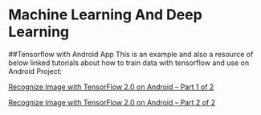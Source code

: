 # Machine Learning And Deep Learning

##Tensorflow with Android App
This is an example and also a resource of below linked tutorials about how to train data with tensorflow and use on Android Project:

[Recognize Image with TensorFlow 2.0 on Android – Part 1 of 2](https://touhidapps.com/learn/index.php/2019/07/28/train-data-with-tensorflow-2-0-convert-to-tflite/ "Train data with TensorFlow 2.0 & Convert to tflite model")

[Recognize Image with TensorFlow 2.0 on Android – Part 2 of 2](https://touhidapps.com/learn/index.php/2019/08/01/recognize-image-with-tensorflow-2-0-on-android-part-2-of-2/ "Use tflite file in Android Project")



